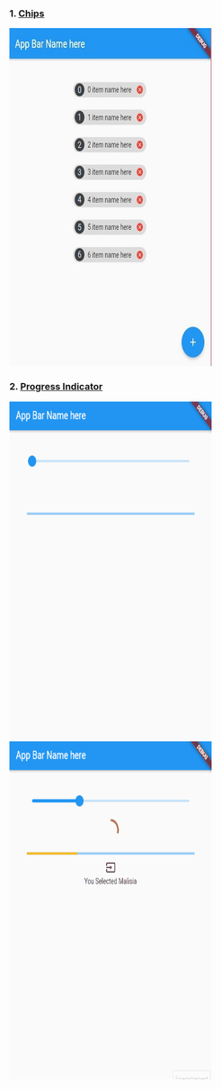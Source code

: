 ### 1. [Chips](https://github.com/LenouarMiloud/FlutterTrainingIntermediate/tree/main/Widgets/chips)
![](https://github.com/LenouarMiloud/FlutterTrainingIntermediate/blob/main/screenshots/screenshot1.JPG)

### 2. [Progress Indicator](https://github.com/LenouarMiloud/FlutterTrainingIntermediate/tree/main/Widgets/slider_and_indicator_app)
![](https://github.com/LenouarMiloud/FlutterTrainingIntermediate/blob/main/screenshots/screenshot3.gif)
![](https://github.com/LenouarMiloud/FlutterTrainingIntermediate/blob/main/screenshots/screenshot2.gif)
